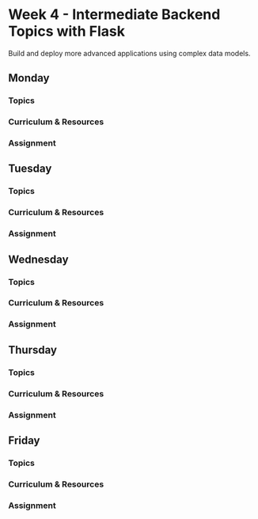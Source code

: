 # Week 4 - Intermediate Backend Topics with Flask

Build and deploy more advanced applications using complex data models.

## Monday

### Topics

### Curriculum & Resources

### Assignment

## Tuesday

### Topics

### Curriculum & Resources

### Assignment

## Wednesday

### Topics

### Curriculum & Resources

### Assignment

## Thursday

### Topics

### Curriculum & Resources

### Assignment

## Friday

### Topics

### Curriculum & Resources

### Assignment
